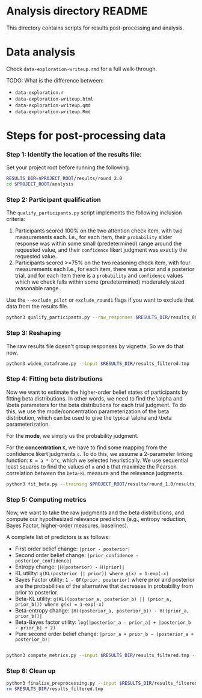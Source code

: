 # Analysis directory README

This directory contains scripts for results post-processing and analysis.

# Data analysis
Check `data-exploration-writeup.rmd` for a full walk-through.

TODO: What is the difference between:
- `data-exploration.r`
- `data-exploration-writeup.html`
- `data-exploration-writeup.qmd`
- `data-exploration-writeup.Rmd`

# Steps for post-processing data

### Step 1: Identify the location of the results file:

Set your project root before running the following.

```bash
RESULTS_DIR=$PROJECT_ROOT/results/round_2.0
cd $PROJECT_ROOT/analysis
```

### Step 2: Participant qualification
The `qualify_participants.py` script implements the following inclusion criteria:
1. Participants scored 100% on the two attention check item, with two measurements each. 
  I.e., for each item, their `probability` slider response was within some small (predetermined) range around the requested value, 
  and their `confidence` likert judgment was exactly the requested value.
2. Participants scored >=75% on the two reasoning check item, with four measurements each
   I.e., for each item, there was a prior and a posterior trial, 
   and for each item there is a `probability` and `confidence` values 
   which we check falls within some (predetermined) moderately sized reasonable range.

Use the `--exclude_pilot` or `exclude_round1` flags if you want to exclude that data from the results file.

```bash
python3 qualify_participants.py --raw_responses $RESULTS_DIR/results_80_relevance-answers.csv --output $RESULTS_DIR/results_filtered.tmp --exclude_round1
```


### Step 3: Reshaping

The raw results file doesn't group responses by vignette. So we do that now.

```bash
python3 widen_dataframe.py --input $RESULTS_DIR/results_filtered.tmp
```


### Step 4: Fitting beta distributions

Now we want to estimate the higher-order belief states of participants by fitting beta distributions. 
In other words, we need to find the \alpha and \beta parameters for the beta distributions for each trial judgment. 
To do this, we use the mode/concentration parameterization of the beta distribution, 
which can be used to give the typical \alpha and \beta parameterization.

For the **mode**, we simply us the probability judgment.

For the **concentration** `K`, we have to find some mapping from the confidence likert judgments `c`. 
To do this, we assume a 2-parameter linking function: `K = a * b^c`, which we selected heuristically. 
We use sequential least squares to find the values of `a` and `b` that maximize the Pearson correlation between
the `beta-KL` measure and the relevance judgments.

```bash
python3 fit_beta.py --training $PROJECT_ROOT/results/round_1.0/results_filtered.tmp --input $RESULTS_DIR/results_filtered.tmp
```

### Step 5: Computing metrics

Now, we want to take the raw judgments and the beta distributions, and compute our hypothesized relevance predictors 
(e.g., entropy reduction, Bayes Factor, higher-order measures, baselines).

A complete list of predictors is as follows:
- First order belief change: `|prior - posterior|`
- Second order belief change: `|prior_confidence - posterior_confidence|`
- Entropy change: `|H(posterior) - H(prior)|`
- KL utility: `g(KL(posterior || prior)) where g(x) = 1-exp(-x)`
- Bayes Factor utility: `1 - BF(prior, posterior)` where prior and posterior are the probabilities of the alternative that decreases in probability from prior to posterior.
- Beta-KL utility: `g(KL((posterior_a, posterior_b) || (prior_a, prior_b))) where g(x) = 1-exp(-x)`
- Beta-entropy change: `|H((posterior_a, posterior_b)) - H((prior_a, prior_b))|`
- Beta-Bayes factor utility: `log(|posterior_a - prior_a| + |posterior_b - prior_b| + 2)`
- Pure second order belief change: `|prior_a + prior_b - (posterior_a + posterior_b)|`

```bash

python3 compute_metrics.py --input $RESULTS_DIR/results_filtered.tmp --output $RESULTS_DIR/results_filtered.tmp
```

### Step 6: Clean up
```bash
python3 finalize_preprocessing.py --input $RESULTS_DIR/results_filtered.tmp --output $RESULTS_DIR/results_preprocessed.csv
rm $RESULTS_DIR/results_filtered.tmp
```
